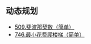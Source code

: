 ## 动态规划

- [509.斐波那契数（简单）](https://github.com/Capactity/blog/blob/master/algorithm/array/704-二分查找.md)
- [746.最小花费爬楼梯（简单）](https://leetcode.cn/problems/min-cost-climbing-stairs/)

